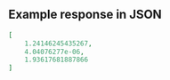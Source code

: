 ## Example response in JSON

```json
[
    1.24146245435267,
    4.04076277e-06,
    1.93617681887866
]
```

